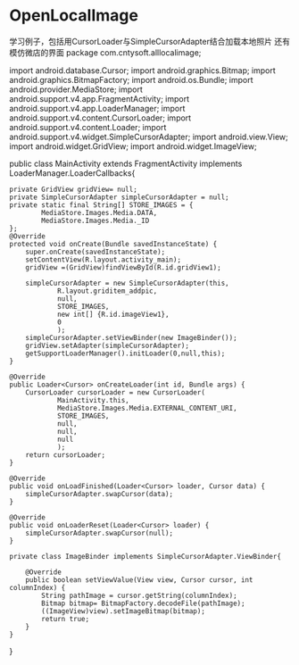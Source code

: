 # OpenLocalImage
学习例子，包括用CursorLoader与SimpleCursorAdapter结合加载本地照片
还有模仿微店的界面
package com.cntysoft.alllocalimage;


import android.database.Cursor;
import android.graphics.Bitmap;
import android.graphics.BitmapFactory;
import android.os.Bundle;
import android.provider.MediaStore;
import android.support.v4.app.FragmentActivity;
import android.support.v4.app.LoaderManager;
import android.support.v4.content.CursorLoader;
import android.support.v4.content.Loader;
import android.support.v4.widget.SimpleCursorAdapter;
import android.view.View;
import android.widget.GridView;
import android.widget.ImageView;


public class MainActivity extends FragmentActivity implements LoaderManager.LoaderCallbacks<Cursor>{

    private GridView gridView= null;
    private SimpleCursorAdapter simpleCursorAdapter = null;
    private static final String[] STORE_IMAGES = {
            MediaStore.Images.Media.DATA,
            MediaStore.Images.Media._ID
    };
    @Override
    protected void onCreate(Bundle savedInstanceState) {
        super.onCreate(savedInstanceState);
        setContentView(R.layout.activity_main);
        gridView =(GridView)findViewById(R.id.gridView1);

        simpleCursorAdapter = new SimpleCursorAdapter(this,
                R.layout.griditem_addpic,
                null,
                STORE_IMAGES,
                new int[] {R.id.imageView1},
                0
                );
        simpleCursorAdapter.setViewBinder(new ImageBinder());
        gridView.setAdapter(simpleCursorAdapter);
        getSupportLoaderManager().initLoader(0,null,this);
    }

    @Override
    public Loader<Cursor> onCreateLoader(int id, Bundle args) {
        CursorLoader cursorLoader = new CursorLoader(
                MainActivity.this,
                MediaStore.Images.Media.EXTERNAL_CONTENT_URI,
                STORE_IMAGES,
                null,
                null,
                null
                );
        return cursorLoader;
    }

    @Override
    public void onLoadFinished(Loader<Cursor> loader, Cursor data) {
        simpleCursorAdapter.swapCursor(data);
    }

    @Override
    public void onLoaderReset(Loader<Cursor> loader) {
        simpleCursorAdapter.swapCursor(null);
    }

    private class ImageBinder implements SimpleCursorAdapter.ViewBinder{

        @Override
        public boolean setViewValue(View view, Cursor cursor, int columnIndex) {
            String pathImage = cursor.getString(columnIndex);
            Bitmap bitmap= BitmapFactory.decodeFile(pathImage);
            ((ImageView)view).setImageBitmap(bitmap);
            return true;
        }
    }
}
